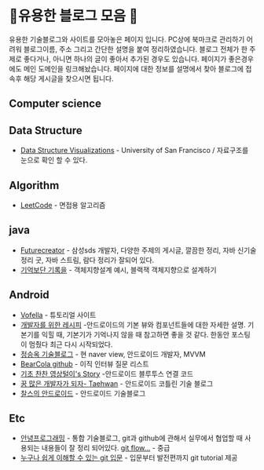 # :rainbow:유용한 블로그 모음 :unicorn:

 유용한 기술블로그와 사이트를 모아놓은 페이지 입니다. PC상에 북마크로 관리하기 어려워 블로그이름, 주소 그리고 간단한 설명을 붙여 정리하였습니다. 블로그 전체가 한 주제로 좋다거나, 아니면 하나의 글이 좋아서 추가된 경우도 있습니다. 페이지가 좋은경우에도 메인 도메인을 링크해놨습니다. 페이지에 대한 정보를 설명에서 찾아 블로그에 접속후 해당 게시글을 찾으시면 됩니다.



## Computer science



## Data Structure
* [Data Structure Visualizations](https://www.cs.usfca.edu/~galles/visualization/Algorithms.html) - University of San Francisco / 자료구조를 눈으로 확인 할 수 있다.  




## Algorithm
* [LeetCode](https://leetcode.com/) - 면접용 알고리즘  




## java
* [Futurecreator](https://futurecreator.github.io/) - 삼성sds 개발자, 다양한 주제의 게시글, 깔끔한 정리, 자바 신기술 정리 굿, 자바 스트림, 람다 정리가 잘되어 있다.
* [기억보단 기록을](https://jojoldu.tistory.com/) - 객체지향설계 예시, 블랙잭 객체지향으로 설계하기  	




## Android
* [Vofella](http://www.vogella.com/) - 튜토리얼 사이트
* [개발자를 위한 레시피](http://recipes4dev.tistory.com/) -안드로이드의 기본 뷰와 컴포넌트들에 대한 자세한 설명.  기본기를 익힐 때, 기본기가 기억나지 않을 때 참고하면 좋을 것 같다. 한동안 포스팅이 멈췄다 최근 다시 시작되었다.
* [정승옥 기술블로그](https://medium.com/@jsuch2362) - 현 naver view, 안드로이드 개발자, MVVM
* [BearCola github](https://github.com/BearCola/ForJavaAndAndroidInterview/blob/master/README.md) - 이직 인터뷰 질문 리스트
* [기초 찬찬 영상털이's Story](http://dsnight.tistory.com/37?category=485244) -안드로이드 블루투스 연결 코드
* [꿈 많은 개발자가 되자- Taehwan](https://thdev.tech/) - 안드로이드 코틀린 기술 블로그
* [찰스의 안드로이드](https://www.charlezz.com/) - 안드로이드 기술블로그



## Etc

* [안녕프로그래밍](https://www.holaxprogramming.com/) - 통합 기술블로그, git과 github에 관해서 실무에서 협업할 때 사용되는 내용들이 잘 정리 되어있다. [git flow...](https://www.holaxprogramming.com/2018/11/01/git-commands/) - 중급
* [누구나 쉽게 이해할 수 있는 git 입문](https://backlog.com/git-tutorial/kr/) - 입문부터 발전편까지 git tutorial 제공